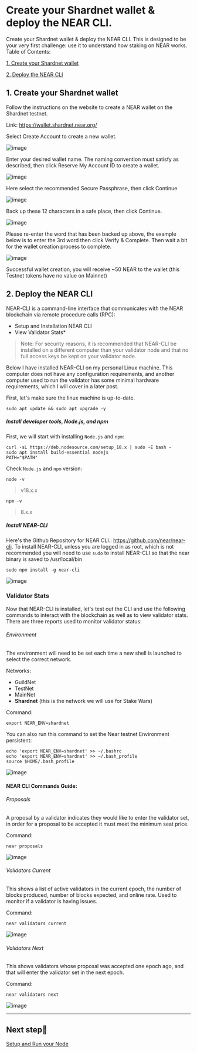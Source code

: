 # Create your Shardnet wallet & deploy the NEAR CLI.
Create your Shardnet wallet & deploy the NEAR CLI. This is designed to be your very first challenge: use it to understand how staking on NEAR works.
Table of Contents:

[1. Create your Shardnet wallet](https://github.com/sangtn0102/stakewars-iii-guide/blob/main/1-create-wallet-deploy-near-cli.md#1-create-your-shardnet-wallet)

[2. Deploy the NEAR CLI](https://github.com/sangtn0102/stakewars-iii-guide/blob/main/1-create-wallet-deploy-near-cli.md#1-create-your-shardnet-wallet)

## 1. Create your Shardnet wallet
Follow the instructions on the website to create a NEAR wallet on the Shardnet testnet.

Link: https://wallet.shardnet.near.org/

Select Create Account to create a new wallet.

![image](https://user-images.githubusercontent.com/107299476/181875879-356427ec-4ab2-4a00-915e-2e7a52fc8559.png)

Enter your desired wallet name. The naming convention must satisfy as described, then click Reserve My Account ID to create a wallet.

![image](https://user-images.githubusercontent.com/107299476/181876066-2acbe979-07a1-4363-a8d9-8f5622d4a6b1.png)

Here select the recommended Secure Passphrase, then click Continue

![image](https://user-images.githubusercontent.com/107299476/181876162-d519b006-4302-44fd-b77e-072693ff1e82.png)

Back up these 12 characters in a safe place, then click Continue.

![image](https://user-images.githubusercontent.com/107299476/181876251-ab505d96-d900-44dd-a054-9d4e9f75d3a8.PNG)

Please re-enter the word that has been backed up above, the example below is to enter the 3rd word then click Verify & Complete.
Then wait a bit for the wallet creation process to complete.

![image](https://user-images.githubusercontent.com/107299476/181876331-8bfa2db7-1a65-42a8-8c01-c4389ce89019.png)


Successful wallet creation, you will receive ~50 NEAR to the wallet (this Testnet tokens have no value on Mainnet)
## 2. Deploy the NEAR CLI

NEAR-CLI is a command-line interface that communicates with the NEAR blockchain via remote procedure calls (RPC):

* Setup and Installation NEAR CLI
* View Validator Stats*

> Note: For security reasons, it is recommended that NEAR-CLI be installed on a different computer than your validator node and that no full access keys be kept on your validator node.

Below I have installed NEAR-CLI on my personal Linux machine. This computer does not have any configuration requirements, and another computer used to run the validator has some minimal hardware requirements, which I will cover in a later post.

First, let's make sure the linux machine is up-to-date.
```
sudo apt update && sudo apt upgrade -y
```
##### Install developer tools, Node.js, and npm
First, we will start with installing `Node.js` and `npm`:
```
curl -sL https://deb.nodesource.com/setup_18.x | sudo -E bash -  
sudo apt install build-essential nodejs
PATH="$PATH"
```

Check `Node.js` and `npm` version:
```
node -v
```
> v18.x.x

```
npm -v
```
> 8.x.x

##### Install NEAR-CLI
Here's the Github Repository for NEAR CLI.: https://github.com/near/near-cli. To install NEAR-CLI, unless you are logged in as root, which is not recommended you will need to use `sudo` to install NEAR-CLI so that the near binary is saved to /usr/local/bin

```
sudo npm install -g near-cli
```

![image](https://user-images.githubusercontent.com/107299476/181876876-7cbf8b6b-7e37-4527-b0e5-4a0677e30bcb.png)

### Validator Stats

Now that NEAR-CLI is installed, let's test out the CLI and use the following commands to interact with the blockchain as well as to view validator stats. There are three reports used to monitor validator status:

###### Environment
The environment will need to be set each time a new shell is launched to select the correct network.

Networks:
- GuildNet
- TestNet
- MainNet
- **Shardnet** (this is the network we will use for Stake Wars)

Command:
```
export NEAR_ENV=shardnet
```

You can also run this command to set the Near testnet Environment persistent:
```
echo 'export NEAR_ENV=shardnet' >> ~/.bashrc
echo 'export NEAR_ENV=shardnet' >> ~/.bash_profile
source $HOME/.bash_profile
```
![image](https://user-images.githubusercontent.com/107299476/181876961-007f7384-6bee-42d6-b155-bbbcfa37d2dc.png)


#### NEAR CLI Commands Guide:

###### Proposals
A proposal by a validator indicates they would like to enter the validator set, in order for a proposal to be accepted it must meet the minimum seat price.

Command:
```
near proposals
```

![image](https://user-images.githubusercontent.com/107299476/181877039-c515eb96-aa68-4bd8-b934-5ea3ef9b156e.png)


###### Validators Current
This shows a list of active validators in the current epoch, the number of blocks produced, number of blocks expected, and online rate. Used to monitor if a validator is having issues.

Command:
```
near validators current
```

![image](https://user-images.githubusercontent.com/107299476/181877083-deb614bb-bcac-4ba1-a5a7-a1d8ad27a970.png)

###### Validators Next
This shows validators whose proposal was accepted one epoch ago, and that will enter the validator set in the next epoch.

Command:
```
near validators next
```
![image](https://user-images.githubusercontent.com/107299476/181877105-7d6f96bc-2e58-4fda-87bb-5fbfc2e6fd9b.png)

---
## Next step🚀

[Setup and Run your Node](./2-setup-and-run-your-node.md)
